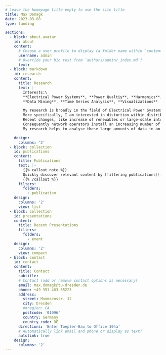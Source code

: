 ```yaml
---
# Leave the homepage title empty to use the site title
title: Max Domagk
date: 2023-03-08
type: landing

sections:
  - block: about.avatar
    id: about
    content:
      # Choose a user profile to display (a folder name within `content/authors/`)
      username: admin
      # Override your bio text from `authors/admin/_index.md`?
      text:
  - block: markdown
    id: research
    content:
      title: Research
      text: |-
        Interests:\
        **Electrical Power Systems**, **Power Qualtiy**, **Harmonics**,\
        **Data Mining**, **Time Series Analysis**, **Visualizations**

        My research is broadly in the field of Electrical Power Systems studying Power Quality.
        More specifically, I am interested in distortion within distribution and transmission systems.
        Recent changes, like increase of renewables or large-scale introduction of electric vehicles, have a significant impact on Power Quality.
        Consequently network operators install an increasing number of measurements to monitor their networks, which results in large amounts of data.
        My research helps to analyse these large amounts of data in an efficient way, using data analysis and automatic data mining methods.

    design:
      columns: '2'
  - block: collection
    id: publications
    content:
      title: Publications
      text: |-
        {{% callout note %}}
        Quickly discover relevant content by [filtering publications](./publication/).
        {{% /callout %}}
      filters:
        folders:
          - publication
    design:
      columns: '2'
      view: list
  - block: collection
    id: presentations
    content:
      title: Recent Presentations
      filters:
        folders:
          - event
    design:
      columns: '2'
      view: compact
  - block: contact
    id: contact
    content:
      title: Contact
      subtitle:
      # Contact (add or remove contact options as necessary)
      email: max.domagk@tu-dresden.de
      phone: +49 351 463-35223
      address:
        street: Mommsenstr. 12
        city: Dresden
        ##region: CA
        postcode: '01096'
        country: Germany
        country_code: DE
      directions: 'Enter Toepler-Bau to Office 104a'
      # Automatically link email and phone or display as text?
      autolink: true
    design:
      columns: '2'
---
```

